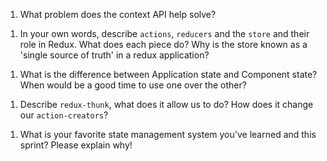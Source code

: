 1. What problem does the context API help solve?
<!--! Allows you to pass state to components without prop drilling via provider -->
1. In your own words, describe `actions`, `reducers` and the `store` and their role in Redux. What does each piece do? Why is the store known as a 'single source of truth' in a redux application?
<!--! action: what is dispatched with payload, if needed, to run through the reducer switchStatement -->
<!--! reducer: takes in current state and a action to change state and return the new state  -->
<!-- store: where all the state is stored, it is where all the global state in the application is stored, stays updated with the reducer -->
1. What is the difference between Application state and Component state? When would be a good time to use one over the other?
<!--! application state: global state, used everywhere
      Component state: state only used and stored within a component -->
 <!-- Its best to use component state when it is only ever going to be used in that component, ex. onUpdate via forms -->
1. Describe `redux-thunk`, what does it allow us to do? How does it change our `action-creators`?
<!-- thunk is a middleware that allows us to use action creators as functions rather than just an object -->
1. What is your favorite state management system you've learned and this sprint? Please explain why!
<!-- React, its longer to set up but so much easier to predict state as well as keeping it all in a single place. Great for large applications -->
